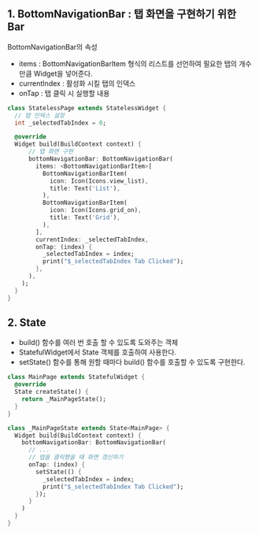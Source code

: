 
## 1. BottomNavigationBar : 탭 화면을 구현하기 위한 Bar
BottomNavigationBar의 속성
- items : BottomNavigationBarItem 형식의 리스트를 선언하여 필요한 탭의 개수만큼 Widget을 넣어준다.
- currentIndex : 활성화 시킬 탭의 인덱스
- onTap : 탭 클릭 시 실행할 내용

```dart
class StatelessPage extends StatelessWidget {
  // 탭 인덱스 설정
  int _selectedTabIndex = 0;

  @override
  Widget build(BuildContext context) {
      // 탭 화면 구현
      bottomNavigationBar: BottomNavigationBar(
        items: <BottomNavigationBarItem>[
          BottomNavigationBarItem(
            icon: Icon(Icons.view_list),
            title: Text('List'),
          ),
          BottomNavigationBarItem(
            icon: Icon(Icons.grid_on),
            title: Text('Grid'),
          ),
        ],
        currentIndex: _selectedTabIndex,
        onTap: (index) {
          _selectedTabIndex = index;
          print("$_selectedTabIndex Tab Clicked");
        },
      ),
    );
  }
}
```

## 2. State
- build() 함수를 여러 번 호출 할 수 있도록 도와주는 객체
- StatefulWidget에서 State 객체를 호출하여 사용한다.
- setState() 함수를 통해 원할 때마다 build() 함수를 호출할 수 있도록 구현한다.
```dart
class MainPage extends StatefulWidget {
  @override
  State createState() {
    return _MainPageState();
  }
}

class _MainPageState extends State<MainPage> {
  Widget build(BuildContext context) {
    bottomNavigationBar: BottomNavigationBar(
      // ...
      // 탭을 클릭했을 때 화면 갱신하기
      onTap: (index) {
        setState(() {
          _selectedTabIndex = index;
          print("$_selectedTabIndex Tab Clicked");
        });
      }
    )
  }
}
```
